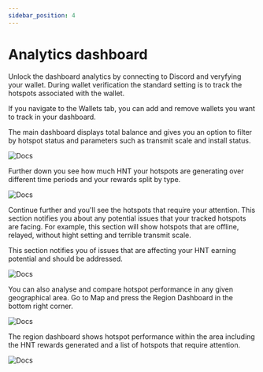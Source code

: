 ```yaml
---
sidebar_position: 4
---
```


# Analytics dashboard

Unlock the dashboard analytics by connecting to Discord and veryfying your wallet. During wallet verification the standard setting is to track the hotspots associated with the wallet.

If you navigate to the Wallets tab, you can add and remove wallets you want to track in your dashboard.

The main dashboard displays total balance and gives you an option to filter by hotspot status and parameters such as transmit scale and install status.

![Docs](/img/docs/getting-started/dashboard-1.png)

Further down you see how much HNT your hotspots are generating over different time periods and your rewards split by type.

![Docs](/img/docs/getting-started/dashboard-2-rewards.png)

Continue further and you'll see the hotspots that require your attention. This section notifies you about any potential issues that your tracked hotspots are facing. For example, this section will show hotspots that are offline, relayed, without hight setting and terrible transmit scale.

This section notifies you of issues that are affecting your HNT earning potential and should be addressed.

![Docs](/img/docs/getting-started/dashboard-3.png)

You can also analyse and compare hotspot performance in any given geographical area. Go to Map and press the Region Dashboard in the bottom right corner.

![Docs](/img/docs/getting-started/dashboard-region-4.png)

The region dashboard shows hotspot performance within the area including the HNT rewards generated and a list of hotspots that require attention.

![Docs](/img/docs/getting-started/dashboard-region-5.png)
